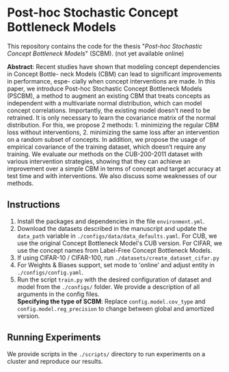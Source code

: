 # Post-hoc Stochastic Concept Bottleneck Models
This repository contains the code for the thesis "*Post-hoc Stochastic Concept Bottleneck Models*" (SCBM).
(not yet available online)

**Abstract**: Recent studies have shown that modeling concept dependencies in Concept Bottle-
neck Models (CBM) can lead to significant improvements in performance, espe-
cially when concept interventions are made. In this paper, we introduce Post-hoc
Stochastic Concept Bottleneck Models (PSCBM), a method to augment an existing
CBM that treats concepts as independent with a multivariate normal distribution,
which can model concept correlations. Importantly, the existing model doesn’t
need to be retrained. It is only necessary to learn the covariance matrix of the
normal distribution. For this, we propose 2 methods: 1. minimizing the regular
CBM loss without interventions, 2. minimizing the same loss after an intervention
on a random subset of concepts. In addition, we propose the usage of empirical
covariance of the training dataset, which doesn’t require any training. We evaluate
our methods on the CUB-200-2011 dataset with various intervention strategies,
showing that they can achieve an improvement over a simple CBM in terms of
concept and target accuracy at test time and with interventions. We also discuss
some weaknesses of our methods.

## Instructions

1. Install the packages and dependencies in the file `environment.yml`. 
2. Download the datasets described in the manuscript and update the `data_path` variable in `./configs/data/data_defaults.yaml`. For CUB, we use the original Concept Bottleneck Model's CUB version. For CIFAR, we use the concept names from Label-Free Concept Bottleneck Models. 
3. If using CIFAR-10 / CIFAR-100, run `./datasets/create_dataset_cifar.py`
4. For Weights & Biases support, set mode to 'online' and adjust entity in `./configs/config.yaml`.
5. Run the script `train.py` with the desired configuration of dataset and model from the `./configs/` folder. We provide a description of all arguments in the config files.  
**Specifying the type of SCBM**:  Replace `config.model.cov_type` and `config.model.reg_precision` to change between global and amortized version.

## Running Experiments

We provide scripts in the `./scripts/` directory to run experiments on a cluster and reproduce our results. 
